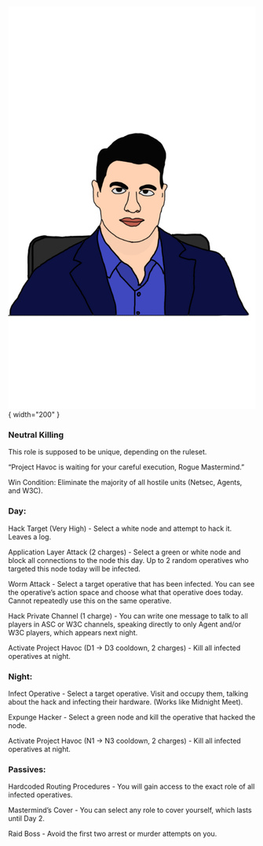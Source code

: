 ![roguemastermind.png](Images/roguemastermind.png){ width="200" }

### **Neutral Killing**

This role is supposed to be unique, depending on the ruleset.

“Project Havoc is waiting for your careful execution, Rogue Mastermind.”

Win Condition: Eliminate the majority of all hostile units (Netsec, Agents, and W3C).

### **Day:**

Hack Target (Very High) - Select a white node and attempt to hack it. Leaves a log.

Application Layer Attack (2 charges) - Select a green or white node and block all connections to the node this day. Up to 2 random operatives who targeted this node today will be infected.

Worm Attack - Select a target operative that has been infected. You can see the operative’s action space and choose what that operative does today. Cannot repeatedly use this on the same operative.

Hack Private Channel (1 charge) - You can write one message to talk to all players in ASC or W3C channels, speaking directly to only Agent and/or W3C players, which appears next night.

Activate Project Havoc (D1 -> D3 cooldown, 2 charges) - Kill all infected operatives at night.

### **Night:**

Infect Operative - Select a target operative. Visit and occupy them, talking about the hack and infecting their hardware. (Works like Midnight Meet).

Expunge Hacker - Select a green node and kill the operative that hacked the node.

Activate Project Havoc (N1 -> N3 cooldown, 2 charges) - Kill all infected operatives at night.

### **Passives:**

Hardcoded Routing Procedures - You will gain access to the exact role of all infected operatives.

Mastermind’s Cover - You can select any role to cover yourself, which lasts until Day 2.

Raid Boss - Avoid the first two arrest or murder attempts on you.